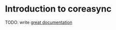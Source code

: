# Introduction to coreasync

TODO: write [great documentation](http://jacobian.org/writing/what-to-write/)
